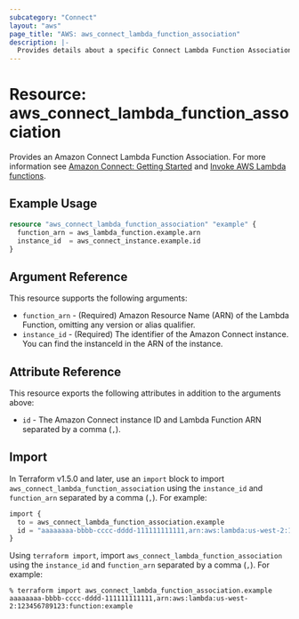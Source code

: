 ```yaml
---
subcategory: "Connect"
layout: "aws"
page_title: "AWS: aws_connect_lambda_function_association"
description: |-
  Provides details about a specific Connect Lambda Function Association.
---
```


# Resource: aws_connect_lambda_function_association

Provides an Amazon Connect Lambda Function Association. For more information see
[Amazon Connect: Getting Started](https://docs.aws.amazon.com/connect/latest/adminguide/amazon-connect-get-started.html) and [Invoke AWS Lambda functions](https://docs.aws.amazon.com/connect/latest/adminguide/connect-lambda-functions.html).

## Example Usage

```terraform
resource "aws_connect_lambda_function_association" "example" {
  function_arn = aws_lambda_function.example.arn
  instance_id  = aws_connect_instance.example.id
}
```

## Argument Reference

This resource supports the following arguments:

* `function_arn` - (Required) Amazon Resource Name (ARN) of the Lambda Function, omitting any version or alias qualifier.
* `instance_id` - (Required) The identifier of the Amazon Connect instance. You can find the instanceId in the ARN of the instance.

## Attribute Reference

This resource exports the following attributes in addition to the arguments above:

* `id` - The Amazon Connect instance ID and Lambda Function ARN separated by a comma (`,`).

## Import

In Terraform v1.5.0 and later, use an `import` block to import `aws_connect_lambda_function_association` using the `instance_id` and `function_arn` separated by a comma (`,`). For example:

```terraform
import {
  to = aws_connect_lambda_function_association.example
  id = "aaaaaaaa-bbbb-cccc-dddd-111111111111,arn:aws:lambda:us-west-2:123456789123:function:example"
}
```

Using `terraform import`, import `aws_connect_lambda_function_association` using the `instance_id` and `function_arn` separated by a comma (`,`). For example:

```console
% terraform import aws_connect_lambda_function_association.example aaaaaaaa-bbbb-cccc-dddd-111111111111,arn:aws:lambda:us-west-2:123456789123:function:example
```
